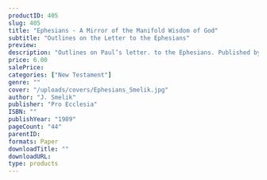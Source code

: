 ```yaml
---
productID: 405
slug: 405
title: "Ephesians - A Mirror of the Manifold Wisdom of God"
subtitle: "Outlines on the Letter to the Ephesians"
preview: 
description: "Outlines on Paul’s letter. to the Ephesians. Published by Pro Ecclesia Publishers."
price: 6.00
salePrice: 
categories: ["New Testament"]
genre: ""
cover: "/uploads/covers/Ephesians_Smelik.jpg"
author: "J. Smelik"
publisher: "Pro Ecclesia"
ISBN: ""
publishYear: "1989"
pageCount: "44"
parentID: 
formats: Paper
downloadTitle: ""
downloadURL: 
type: products
---
```

